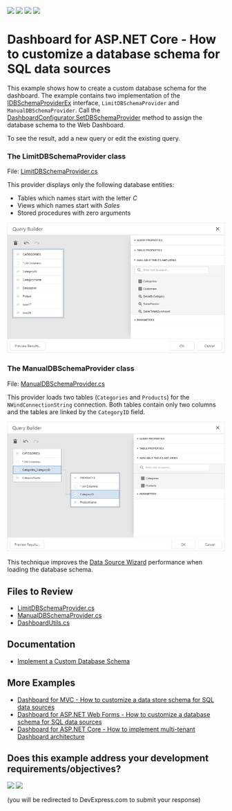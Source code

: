 <!-- default badges list -->
![](https://img.shields.io/endpoint?url=https://codecentral.devexpress.com/api/v1/VersionRange/524110630/22.2.2%2B)
[![](https://img.shields.io/badge/Open_in_DevExpress_Support_Center-FF7200?style=flat-square&logo=DevExpress&logoColor=white)](https://supportcenter.devexpress.com/ticket/details/T1109764)
[![](https://img.shields.io/badge/📖_How_to_use_DevExpress_Examples-e9f6fc?style=flat-square)](https://docs.devexpress.com/GeneralInformation/403183)
[![](https://img.shields.io/badge/💬_Leave_Feedback-feecdd?style=flat-square)](#does-this-example-address-your-development-requirementsobjectives)
<!-- default badges end -->
# Dashboard for ASP.NET Core - How to customize a database schema for SQL data sources

This example shows how to create a custom database schema for the dashboard. The example contains two implementation of the [IDBSchemaProviderEx](https://docs.devexpress.com/CoreLibraries/DevExpress.DataAccess.Sql.IDBSchemaProviderEx) interface, `LimitDBSchemaProvider` and `ManualDBSchemaProvider`. Call the [DashboardConfigurator.SetDBSchemaProvider](https://docs.devexpress.com/Dashboard/DevExpress.DashboardWeb.DashboardConfigurator.SetDBSchemaProvider(DevExpress.DataAccess.Sql.IDBSchemaProviderEx)) method to assign the database schema to the Web Dashboard.

To see the result, add a new query or edit the existing query.

### The LimitDBSchemaProvider class

File: [LimitDBSchemaProvider.cs](./CS/WebDashboardAspNetCore/LimitDBSchemaProvider.cs)

This provider displays only the following database entities:

- Tables which names start with the letter *C*
- Views which names start with *Sales*
- Stored procedures with zero arguments

![](images/custom_dbschema_views.png)

### The ManualDBSchemaProvider class

File: [ManualDBSchemaProvider.cs](./CS/WebDashboardAspNetCore/ManualDBSchemaProvider.cs)

This provider loads two tables (`Categories` and `Products`) for the `NWindConnectionString` connection. Both tables contain only two columns and the tables are linked by the `CategoryID` field.

![](images/custom_dbschema_tables.png)

This technique improves the [Data Source Wizard](https://docs.devexpress.com/Dashboard/117680/) performance when loading the database schema.

## Files to Review

* [LimitDBSchemaProvider.cs](./CS/WebDashboardAspNetCore/LimitDBSchemaProvider.cs)
* [ManualDBSchemaProvider.cs](./CS/WebDashboardAspNetCore/ManualDBSchemaProvider.cs)
* [DashboardUtils.cs](/CS/WebDashboardAspNetCore/Code/DashboardUtils.cs#L19)

## Documentation

* [Implement a Custom Database Schema](https://docs.devexpress.com/Dashboard/404044/web-dashboard/dashboard-backend/implement-a-custom-database-schema?p=netframework)

## More Examples

* [Dashboard for MVC - How to customize a data store schema for SQL data sources](https://github.com/DevExpress-Examples/aspnet-mvc-dashboard-how-to-customize-a-data-store-schema-for-sql-data-sources-t584271)
* [Dashboard for ASP.NET Web Forms - How to customize a database schema for SQL data sources](https://github.com/DevExpress-Examples/web-forms-dashboard-custom-database-schema-for-sql-data-sources)
* [Dashboard for ASP.NET Core - How to implement multi-tenant Dashboard architecture](https://github.com/DevExpress-Examples/DashboardUserBasedAspNetCore#data-source-schema)
<!-- feedback -->
## Does this example address your development requirements/objectives?

[<img src="https://www.devexpress.com/support/examples/i/yes-button.svg"/>](https://www.devexpress.com/support/examples/survey.xml?utm_source=github&utm_campaign=asp-net-core-dashboard-custom-database-schema-for-sql-data-sources&~~~was_helpful=yes) [<img src="https://www.devexpress.com/support/examples/i/no-button.svg"/>](https://www.devexpress.com/support/examples/survey.xml?utm_source=github&utm_campaign=asp-net-core-dashboard-custom-database-schema-for-sql-data-sources&~~~was_helpful=no)

(you will be redirected to DevExpress.com to submit your response)
<!-- feedback end -->
